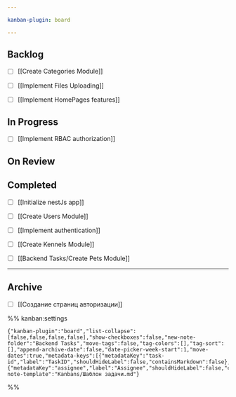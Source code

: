```yaml
---

kanban-plugin: board

---
```


## Backlog

- [ ] [[Create Categories Module]]
- [ ] [[Implement Files Uploading]]
- [ ] [[Implement HomePages features]]


## In Progress

- [ ] [[Implement RBAC authorization]]


## On Review



## Completed

- [ ] [[Initialize nestJs app]]
- [ ] [[Create Users Module]]
- [ ] [[Implement authentication]]
- [ ] [[Create Kennels Module]]
- [ ] [[Backend Tasks/Create Pets Module]]


***

## Archive

- [ ] [[Создание страниц авторизации]]

%% kanban:settings
```
{"kanban-plugin":"board","list-collapse":[false,false,false,false],"show-checkboxes":false,"new-note-folder":"Backend Tasks","move-tags":false,"tag-colors":[],"tag-sort":[],"append-archive-date":false,"date-picker-week-start":1,"move-dates":true,"metadata-keys":[{"metadataKey":"task-id","label":"TaskID","shouldHideLabel":false,"containsMarkdown":false},{"metadataKey":"assignee","label":"Assignee","shouldHideLabel":false,"containsMarkdown":false}],"new-note-template":"Kanbans/Шаблон задачи.md"}
```
%%